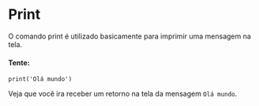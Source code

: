 # Print

O comando print é utilizado basicamente para imprimir uma mensagem na tela.

#### Tente:
```
print('Olá mundo')
```
Veja que você ira receber um retorno na tela da mensagem ```Olá mundo```.